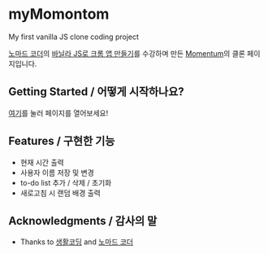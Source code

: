 # myMomontom
My first vanilla JS clone coding project  

[노마드 코더](https://nomadcoders.co/)의 [바닐라 JS로 크롬 앱 만들기](https://nomadcoders.co/javascript-for-beginners/lobby)를 수강하며 만든 [Momentum](https://chrome.google.com/webstore/detail/momentum/laookkfknpbbblfpciffpaejjkokdgca?utm_source=chrome-ntp-icon)의 클론 페이지입니다.

## Getting Started / 어떻게 시작하나요?

[여기](https://hyo-choi.github.io/myMomontom/)를 눌러 페이지를 열어보세요!

## Features / 구현한 기능

- 현재 시간 출력
- 사용자 이름 저장 및 변경
- to-do list 추가 / 삭제 / 초기화
- 새로고침 시 랜덤 배경 출력

## Acknowledgments / 감사의 말

- Thanks to [생활코딩](https://opentutorials.org/course/3083) and [노마드 코더](https://nomadcoders.co/)
